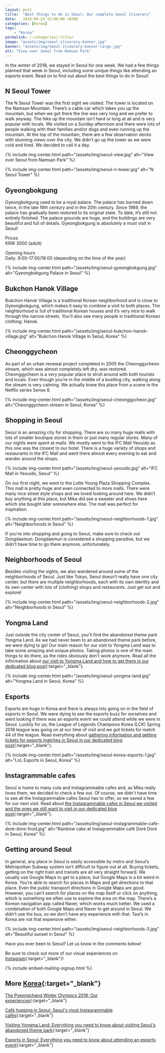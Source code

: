 ```yaml
---
layout: post
title:  "Best things to do in Seoul: Our complete Seoul itinerary"
date:   2018-09-24 15:00:00 +0200
categories: [Korea]
tags:
    - "Korea"
permalink: /:categories/:title/
image: "assets/img/seoul-itinerary-banner.jpg"
banner: "assets/img/seoul-itinerary-banner-large.jpg"
alt: "View over Seoul from Namsan Park"
---
```


In the winter of 2018, we stayed in Seoul for one week. We had a few things planned that week in Seoul, including some unique things like attending an esports event. Read on to find out about the best things to do in Seoul! 

## N Seoul Tower

The N Seoul Tower was the first sight we visited. The tower is located on the Namsan Mountain. There’s a cable car which takes you up the mountain, but when we got there the line was very long and we prefer to walk anyway. The hike up the mountain isn’t hard or long at all and is very popular with locals. We visited on a Sunday afternoon and there were lots of people walking with their families and/or dogs and even running up the mountain. At the top of the mountain, there are a few observation decks with stunning views over the city. We didn’t go up the tower as we were cold and tired. We decided to call it a day. 

{% include img-center.html path="/assets/img/seoul-view.jpg" alt="View over Seoul from Namsan Park" %}

{% include img-center.html path="/assets/img/seoul-n-tower.jpg" alt="N Seoul Tower" %}

## Gyeongbokgung

Gyeongbokgung used to be a royal palace. The palace has burned down twice, in the late 16th century and in the 20th century. Since 1989, the palace has gradually been restored to its original state. To date, it’s still not entirely finished. The palace grounds are huge, and the buildings are very beautiful and full of details. Gyeongbokgung is absolutely a must visit in Seoul!

Prices  
KRW 3000 (adult)  

Opening hours  
Daily: 9:00-17:00/18:00 (depending on the time of the year)

{% include img-center.html path="/assets/img/seoul-gyeongbokgung.jpg" alt="Gyeongbokgung Palace in Seoul" %}

## Bukchon Hanok Village

Bukchon Hanok Village is a traditional Korean neighborhood and is close to Gyeongbokgung, which makes it easy to combine a visit to both places. The neighborhood is full of traditional Korean houses and it’s very nice to walk through the narrow streets. You’ll also see many people in traditional Korean clothing: Hanok. 

{% include img-center.html path="/assets/img/seoul-bukchon-hanok-village.jpg" alt="Bukchon Hanok Village in Seoul, Korea" %}

## Cheonggycheon

As part of an urban renewal project completed in 2005 the Cheonggycheon stream, which was almost completely left dry, was restored. Cheonggycheon is a very popular place to stroll around with both tourists and locals. Even though you’re in the middle of a bustling city, walking along the stream is very calming. We actually knew this place from a scene in the Netflix series Sense 8. 

{% include img-center.html path="/assets/img/seoul-cheonggycheon.jpg" alt="Cheonggycheon stream in Seoul, Korea" %}

## Shopping in Seoul 

Seoul is an amazing city for shopping. There are so many huge malls with lots of smaller boutique stores in them or just many regular stores. Many of our nights were spent at malls. We mostly went to the IFC Mall Yeouido as this one was the closest to our hotel. There is a huge variety of shops and restaurants in the IFC Mall and went there almost every evening to eat and wander around the shops. 

{% include img-center.html path="/assets/img/seoul-yeouido.jpg" alt="IFC Mall in Yeouido, Seoul" %}

On our first night, we went to the Lotte Young Plaza Shopping Complex. This mall is pretty huge and even connected to more malls. There were many nice street style shops and we loved looking around here. We didn’t buy anything at this place, but Mika did see a sweater and shoes here which she bought later somewhere else. The mall was perfect for inspiration. 

{% include img-center.html path="/assets/img/seoul-neighborhoods-1.jpg" alt="Neighborhoods in Seoul" %}

If you’re into shopping and going to Seoul, make sure to check out Dongdaemun. Dongdaemun is considered a shopping paradise, but we didn’t have time to go there anymore, unfortunately. 

## Neighborhoods of Seoul 

Besides visiting the sights, we also wandered around some of the neighborhoods of Seoul. Just like Tokyo, Seoul doesn’t really have one city center, but there are multiple neighborhoods, each with its own identity and its own center with lots of (clothing) shops and restaurants. Just get out and explore! 

{% include img-center.html path="/assets/img/seoul-neighborhoods-2.jpg" alt="Neighborhoods in Seoul" %}

## Yongma Land

Just outside the city center of Seoul, you'll find the abandoned theme park Yongma Land. As we had never been to an abandoned theme park before, we were dying to go! Our main reason for our visit to Yongma Land was to take some amazing and unique photos. Taking photos is one of the main things to do there, as the rides obviously don't work anymore. Read all the information about [our visit to Yongma Land and how to get there in our dedicated blog post][yongma land]{:target="_blank"}. 

{% include img-center.html path="/assets/img/seoul-yongma-land.jpg" alt="Yongma Land in Seoul, Korea" %}

## Esports

Esports are huge in Korea and there is always lots going on in the field of esports in Seoul. We were dying to see the esports buzz for ourselves and went looking if there was an esports event we could attend while we were in Seoul. Luckily for us, the League of Legends Champions Korea (LCK) Spring 2018 league was going on at our time of visit and we got tickets for match 44 of the league. Read everything about [gathering information and getting tickets for esports matches in Seoul in our dedicated blog post][esports seoul]{:target="_blank"}. 

{% include img-center.html path="/assets/img/seoul-korea-esports-1.jpg" alt="LoL Esports in Seoul, Korea" %}

## Instagrammable cafes 

Seoul is home to many cute and Instagrammable cafes and, as Mika really loves them, we decided to check a few out. Of course, we didn't have time to see all the Instagrammable cafes Seoul has to offer, so we saved a few for our next visit. Read about [the Instagrammable cafes in Seoul we visited and the ones we still want to visit in our dedicated blog post][seoul cafes]{:target="_blank"}. 

{% include img-center.html path="/assets/img/seoul-instagrammable-cafe-dore-dore-food.jpg" alt="Rainbow cake at Instagrammable café Doré Doré in Seoul, Korea" %}

## Getting around Seoul 

In general, any place in Seoul is easily accessible by metro and Seoul’s Metropolitan Subway system isn’t difficult to figure out at all. Buying tickets, getting on the right train and transits are all very straight forward. We usually use Google Maps to get to a place, but Google Maps is a bit weird in Korea. You’re able to search for places in Maps and get directions to that place. Even the public transport directions in Google Maps are good. However, you can’t search for places on the map itself or click on anything, which is something we often use to explore the area on the map. There’s a Korean navigation app called Naver, which works much better. We used a combination of both Google Maps and Naver to get around in Seoul. We didn’t use the bus, so we don’t have any experience with that. Taxi’s in Korea are not that expensive either. 

{% include img-center.html path="/assets/img/seoul-neighborhoods-3.jpg" alt="Beautiful sunset in Seoul" %}

Have you ever been to Seoul? Let us know in the comments below!

Be sure to check out more of our visual experiences on [Instagram][instagram]{:target="_blank"}!

{% include embed-mailing-signup.html %}

## More [Korea][korea]{:target="_blank"}

[The Pyeongchang Winter Olympics 2018: Our experiences][winter olympics]{:target="_blank"}

[Café hopping in Seoul: Seoul's most Instagrammable cafés][seoul cafes]{:target="_blank"}

[Visiting Yongma Land: Everything you need to know about visiting Seoul's abandoned theme park][yongma land]{:target="_blank"}

[Esports in Seoul: Everything you need to know about attending an esports event][esports seoul]{:target="_blank"}

[winter olympics]: https://kipamojo.world/korea/The-Pyeongchang-Winter-Olympics-2018-Our-experiences/
[seoul cafes]: https://kipamojo.world/korea/Cafe-hopping-in-Seoul-Seouls-most-Instagrammable-cafes/
[yongma land]: https://kipamojo.world/korea/Visiting-Yongma-Land-Everything-you-need-to-know-about-visiting-Seouls-abandoned-theme-park/
[esports seoul]: https://kipamojo.world/korea/Esports-in-Seoul-Everything-you-need-to-know-about-attending-an-esports-event/

[korea]: https://kipamojo.world/tags.html#korea 

[instagram]: https://instagram.com/kipamojo 

